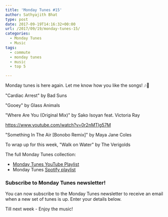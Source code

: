 ```yaml
---
title: 'Monday Tunes #15'
author: Sathyajith Bhat
type: post
date: 2017-09-19T14:16:32+00:00
url: /2017/09/19/monday-tunes-15/
categories:
  - Monday Tunes
  - Music
tags:
  - commute
  - monday tunes
  - music
  - top 5

---
```

Monday tunes is here again. Let me know how you like the songs! &#x1f3b6;&#x1f3b5;



"Cardiac Arrest" by Bad Suns



"Gooey" by Glass Animals



"Where Are You (Original Mix)" by Sako Isoyan feat. Victoria Ray

https://www.youtube.com/watch?v=0r2nMTlg57M

"Something In The Air [Bonobo Remix]" by Maya Jane Coles



To wrap up for this week, "Walk on Water" by The Verigolds



The full Monday Tunes collection:

  * <a href="https://www.youtube.com/playlist?list=PLxKOjmEYzYcTogkkHfq_7tObgpFLEMmG4" target="_blank" rel="noopener">Monday Tunes YouTube Playlist</a>
  * Monday Tunes <a href="https://open.spotify.com/user/sathyabhat/playlist/2L5gZLGx8lL1g5nHqJdkKp" target="_blank" rel="noopener">Spotify playlist</a>



### Subscribe to Monday Tunes newsletter!

You can now subscribe to the Monday Tunes newsletter to receive an email when a new set of tunes is up. Enter your details below.

<div class="emaillist">
  <span class="es_subscription_message" id="es_subscription_message_1571559193"></span>
</div>

Till next week - Enjoy the music!